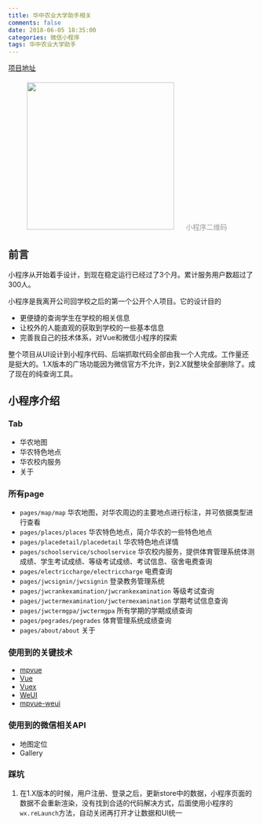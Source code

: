 ```yaml
---
title: 华中农业大学助手相关
comments: false
date: 2018-06-05 18:35:00
categories: 微信小程序
tags: 华中农业大学助手
---
```


[项目地址](https://github.com/lxfriday/mpvue-hzau-helper)

<div style="text-align:center;margin: 20px">
    <img src="http://qiniu1.lxfriday.xyz/hzauhelper/IMG_0766.JPG" width=300 >
    <span style="margin: 20px; color: #999;font-size:14px">小程序二维码</span>
</div>

## 前言

小程序从开始着手设计，到现在稳定运行已经过了3个月。累计服务用户数超过了300人。

小程序是我离开公司回学校之后的第一个公开个人项目。它的设计目的

- 更便捷的查询学生在学校的相关信息
- 让校外的人能直观的获取到学校的一些基本信息
- 完善我自己的技术体系，对Vue和微信小程序的探索

整个项目从UI设计到小程序代码、后端抓取代码全部由我一个人完成。工作量还是挺大的。1.X版本的广场功能因为微信官方不允许，到2.X就整块全部删除了。成了现在的纯查询工具。

## 小程序介绍

### Tab

- 华农地图
- 华农特色地点
- 华农校内服务
- 关于

### 所有page

- `pages/map/map` 华农地图，对华农周边的主要地点进行标注，并可依据类型进行查看
- `pages/places/places` 华农特色地点，简介华农的一些特色地点
- `pages/placedetail/placedetail`  华农特色地点详情
- `pages/schoolservice/schoolservice` 华农校内服务，提供体育管理系统体测成绩、学生考试成绩、等级考试成绩、考试信息、宿舍电费查询
- `pages/electriccharge/electriccharge` 电费查询
- `pages/jwcsignin/jwcsignin` 登录教务管理系统
- `pages/jwcrankexamination/jwcrankexamination` 等级考试查询
- `pages/jwctermexamination/jwctermexamination` 学期考试信息查询
- `pages/jwctermgpa/jwctermgpa` 所有学期的学期成绩查询
- `pages/pegrades/pegrades` 体育管理系统成绩查询
- `pages/about/about` 关于

### 使用到的关键技术

- [mpvue](https://github.com/Meituan-Dianping/mpvue)
- [Vue](https://github.com/vuejs/vue)
- [Vuex](https://github.com/vuejs/vuex)
- [WeUI](https://github.com/Tencent/weui-wxss)
- [mpvue-weui](https://github.com/KuangPF/mpvue-weui)

### 使用到的微信相关API

- 地图定位
- Gallery

### 踩坑

1. 在1.X版本的时候，用户注册、登录之后，更新store中的数据，小程序页面的数据不会重新渲染，没有找到合适的代码解决方式，后面使用小程序的`wx.reLaunch`方法，自动关闭再打开才让数据和UI统一
